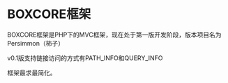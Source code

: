 BOXCORE框架
=================

BOXCORE框架是PHP下的MVC框架，现在处于第一版开发阶段，版本项目名为 Persimmon（柿子）

v0.1版支持链接访问的方式有PATH_INFO和QUERY_INFO

框架最求最简化。
